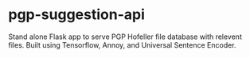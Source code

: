 # pgp-suggestion-api
Stand alone Flask app to serve PGP Hofeller file database with relevent files. Built using Tensorflow, Annoy, and Universal Sentence Encoder.